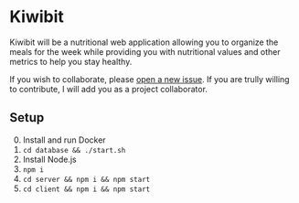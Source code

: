 # Kiwibit

Kiwibit will be a nutritional web application allowing you to organize the meals for the week while providing you with nutritional values and other metrics to help you stay healthy.

If you wish to collaborate, please [open a new issue](https://github.com/inad9300/kiwibit/issues). If you are trully willing to contribute, I will add you as a project collaborator.

## Setup

0. Install and run Docker
0. `cd database && ./start.sh`
0. Install Node.js
0. `npm i`
0. `cd server && npm i && npm start`
0. `cd client && npm i && npm start`
